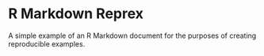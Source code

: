 # R Markdown Reprex

A simple example of an R Markdown document for the purposes of creating reproducible examples.
